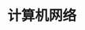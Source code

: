 # 计算机网络

<!--@include: ./block1.md-->
<!--@include: ./block2.md-->
<!--@include: ./block3.md-->
<!--@include: ./block4.md-->
<!--@include: ./block5.md-->
